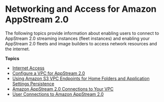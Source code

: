 # Networking and Access for Amazon AppStream 2\.0<a name="managing-network"></a>

The following topics provide information about enabling users to connect to AppStream 2\.0 streaming instances \(fleet instances\) and enabling your AppStream 2\.0 fleets and image builders to access network resources and the internet\.

**Topics**
+ [Internet Access](internet-access.md)
+ [Configure a VPC for AppStream 2\.0](appstream-vpc.md)
+ [Using Amazon S3 VPC Endpoints for Home Folders and Application Settings Persistence](managing-network-vpce-iam-policy.md)
+ [Amazon AppStream 2\.0 Connections to Your VPC](appstream2-port-requirements-appstream2.md)
+ [User Connections to Amazon AppStream 2\.0](user-connections-to-appstream2.md)
